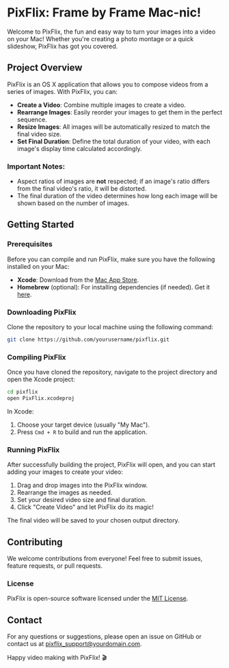 # PixFlix: Frame by Frame Mac-nic!

Welcome to PixFlix, the fun and easy way to turn your images into a video on your Mac! Whether you're creating a photo montage or a quick slideshow, PixFlix has got you covered.

## Project Overview

PixFlix is an OS X application that allows you to compose videos from a series of images. With PixFlix, you can:

- **Create a Video**: Combine multiple images to create a video.
- **Rearrange Images**: Easily reorder your images to get them in the perfect sequence.
- **Resize Images**: All images will be automatically resized to match the final video size.
- **Set Final Duration**: Define the total duration of your video, with each image's display time calculated accordingly.

### Important Notes:
- Aspect ratios of images are **not** respected; if an image's ratio differs from the final video's ratio, it will be distorted.
- The final duration of the video determines how long each image will be shown based on the number of images.

## Getting Started

### Prerequisites

Before you can compile and run PixFlix, make sure you have the following installed on your Mac:

- **Xcode**: Download from the [Mac App Store](https://apps.apple.com/us/app/xcode/id497799835?mt=12).
- **Homebrew** (optional): For installing dependencies (if needed). Get it [here](https://brew.sh/).

### Downloading PixFlix

Clone the repository to your local machine using the following command:

```bash
git clone https://github.com/yourusername/pixflix.git
```

### Compiling PixFlix

Once you have cloned the repository, navigate to the project directory and open the Xcode project:

```bash
cd pixflix
open PixFlix.xcodeproj
```

In Xcode:

1. Choose your target device (usually "My Mac").
2. Press `Cmd + R` to build and run the application.

### Running PixFlix

After successfully building the project, PixFlix will open, and you can start adding your images to create your video:

1. Drag and drop images into the PixFlix window.
2. Rearrange the images as needed.
3. Set your desired video size and final duration.
4. Click "Create Video" and let PixFlix do its magic!

The final video will be saved to your chosen output directory.

## Contributing

We welcome contributions from everyone! Feel free to submit issues, feature requests, or pull requests.

### License

PixFlix is open-source software licensed under the [MIT License](LICENSE).

## Contact

For any questions or suggestions, please open an issue on GitHub or contact us at pixflix_support@yourdomain.com.

Happy video making with PixFlix! 🎬
